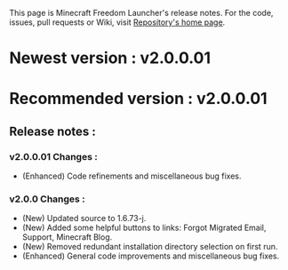 This page is Minecraft Freedom Launcher's release notes. For the code, issues, pull requests or Wiki, visit [Repository's home page](https://github.com/Energy0124/MCFreedomLauncher).

# Newest version : v2.0.0.01
# Recommended version : v2.0.0.01

## Release notes :

### v2.0.0.01 Changes :
- (Enhanced) Code refinements and miscellaneous bug fixes.

### v2.0.0 Changes :
- (New) Updated source to 1.6.73-j.
- (New) Added some helpful buttons to links: Forgot Migrated Email, Support, Minecraft Blog.
- (New) Removed redundant installation directory selection on first run.
- (Enhanced) General code improvements and miscellaneous bug fixes.
